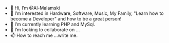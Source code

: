 - 👋 Hi, I’m @Al-Malamski
- 👀 I’m interested in Hardware, Software, Music, My Family, "Learn how to become a Developer" and how to be a great person!
- 🌱 I’m currently learning PHP and MySql.
- 💞️ I’m looking to collaborate on ...
- 📫 How to reach me ...write me.

<!---
Al-Malamski/Al-Malamski is a ✨ special ✨ repository because its `README.md` (this file) appears on your GitHub profile.
You can click the Preview link to take a look at your changes.
--->

